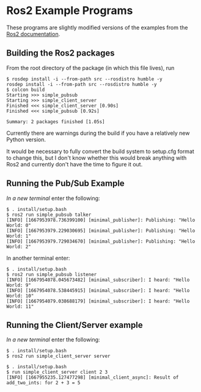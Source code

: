 # Ros2 Example Programs

These programs are slightly modified versions of the examples
from the [Ros2 documentation](https://docs.ros.org/en/humble/Tutorials.html).


## Building the Ros2 packages

From the root directory of the package (in which this file lives), run

```shell
$ rosdep install -i --from-path src --rosdistro humble -y
rosdep install -i --from-path src --rosdistro humble -y
$ colcon build
Starting >>> simple_pubsub
Starting >>> simple_client_server
Finished <<< simple_client_server [0.90s]
Finished <<< simple_pubsub [0.92s]

Summary: 2 packages finished [1.05s]
```

Currently there are warnings during the build if you have a relatively new
Python version.

It would be necessary to fully convert the build system to setup.cfg format to
change this, but I don't know whether this would break anything with Ros2 and
currently don't have the time to figure it out.


## Running the Pub/Sub Example

*In a new terminal* enter the following:

```shell
$ . install/setup.bash
$ ros2 run simple_pubsub talker
[INFO] [1667953978.736399100] [minimal_publisher]: Publishing: "Hello World: 0"
[INFO] [1667953979.229030695] [minimal_publisher]: Publishing: "Hello World: 1"
[INFO] [1667953979.729034670] [minimal_publisher]: Publishing: "Hello World: 2"
```

In another terminal enter:

```shell
$ . install/setup.bash
$ ros2 run simple_pubsub listener
[INFO] [1667954078.045673482] [minimal_subscriber]: I heard: "Hello World: 9"
[INFO] [1667954078.538445915] [minimal_subscriber]: I heard: "Hello World: 10"
[INFO] [1667954079.038688179] [minimal_subscriber]: I heard: "Hello World: 11"
```

## Running the Client/Server example

*In a new terminal* enter the following:

```shell
$ . install/setup.bash
$ ros2 run simple_client_server server
```

```shell
$ . install/setup.bash
$ run simple_client_server client 2 3
[INFO] [1667955235.127477298] [minimal_client_async]: Result of add_two_ints: for 2 + 3 = 5
```

